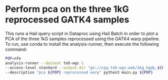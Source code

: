 # Perform pca on the three 1kG reprocessed GATK4 samples

This runs a Hail query script in Dataproc using Hail Batch in order to plot a PCA of the three 1kG samples reprocessed using the GATK4 warp pipeline. To run, use conda to install the analysis-runner, then execute the following command:

```sh
POP=nfe
analysis-runner --dataset tob-wgs \
--access-level standard --output-dir "gs://cpg-tob-wgs-web/1kg_hgdp_${POP}_reprocessed_warp/v0" \
--description "pca ${POP} reprocessed warp" python3 main.py ${POP}
```
